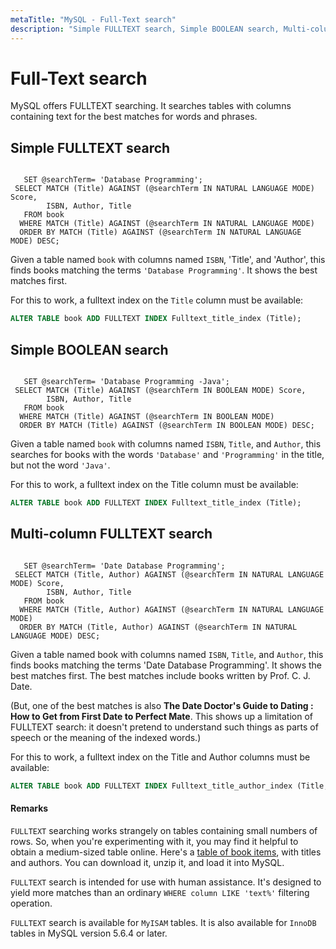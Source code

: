 ```yaml
---
metaTitle: "MySQL - Full-Text search"
description: "Simple FULLTEXT search, Simple BOOLEAN search, Multi-column FULLTEXT search"
---
```


# Full-Text search


MySQL offers FULLTEXT searching. It searches tables with columns containing text for the best matches for words and phrases.



## Simple FULLTEXT search


```

   SET @searchTerm= 'Database Programming';
 SELECT MATCH (Title) AGAINST (@searchTerm IN NATURAL LANGUAGE MODE) Score,
        ISBN, Author, Title 
   FROM book
  WHERE MATCH (Title) AGAINST (@searchTerm IN NATURAL LANGUAGE MODE)
  ORDER BY MATCH (Title) AGAINST (@searchTerm IN NATURAL LANGUAGE MODE) DESC;

```

Given a table named `book` with columns named `ISBN`, 'Title', and 'Author', this finds books matching the terms `'Database Programming'`.  It shows the best matches first.

For this to work, a fulltext index on the `Title` column must be available:

```sql
ALTER TABLE book ADD FULLTEXT INDEX Fulltext_title_index (Title);

```



## Simple BOOLEAN search


```

   SET @searchTerm= 'Database Programming -Java';
 SELECT MATCH (Title) AGAINST (@searchTerm IN BOOLEAN MODE) Score,
        ISBN, Author, Title 
   FROM book
  WHERE MATCH (Title) AGAINST (@searchTerm IN BOOLEAN MODE)
  ORDER BY MATCH (Title) AGAINST (@searchTerm IN BOOLEAN MODE) DESC;

```

Given a table named `book` with columns named `ISBN`, `Title`, and `Author`,  this searches for books with the words `'Database'` and `'Programming'` in the title, but not the word `'Java'`.

For this to work, a fulltext index on the Title column must be available:

```sql
ALTER TABLE book ADD FULLTEXT INDEX Fulltext_title_index (Title);

```



## Multi-column FULLTEXT search


```

   SET @searchTerm= 'Date Database Programming';
 SELECT MATCH (Title, Author) AGAINST (@searchTerm IN NATURAL LANGUAGE MODE) Score,
        ISBN, Author, Title 
   FROM book
  WHERE MATCH (Title, Author) AGAINST (@searchTerm IN NATURAL LANGUAGE MODE)
  ORDER BY MATCH (Title, Author) AGAINST (@searchTerm IN NATURAL LANGUAGE MODE) DESC;

```

Given a table named book with columns named `ISBN`, `Title`, and `Author`, this finds books matching the terms 'Date Database Programming'. It shows the best matches first. The best matches include books written by Prof. C. J. Date.

(But, one of the best matches is also **The Date Doctor's Guide to Dating : How to Get from First Date to Perfect Mate**.  This shows up a limitation of FULLTEXT search: it doesn't pretend to understand such things as parts of speech or the meaning of the indexed words.)

For this to work, a fulltext index on the Title and Author columns must be available:

```sql
ALTER TABLE book ADD FULLTEXT INDEX Fulltext_title_author_index (Title, Author);

```



#### Remarks


`FULLTEXT` searching works strangely on tables containing small numbers of rows. So, when you're experimenting with it, you may find it helpful to obtain a medium-sized table online. Here's a [table of book items](http://www.plumislandmedia.net/wp-content/uploads/2017/01/book.zip), with titles and authors.  You can download it, unzip it, and load it into MySQL.

`FULLTEXT` search is intended for use with human assistance. It's designed to yield more matches than an ordinary `WHERE column LIKE 'text%'` filtering operation.

`FULLTEXT` search is available for `MyISAM` tables. It is also available for `InnoDB` tables in MySQL version 5.6.4 or later.

